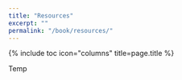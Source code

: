 ```yaml
---
title: "Resources"
excerpt: ""
permalink: "/book/resources/"
---
```


{% include toc icon="columns" title=page.title %}

Temp